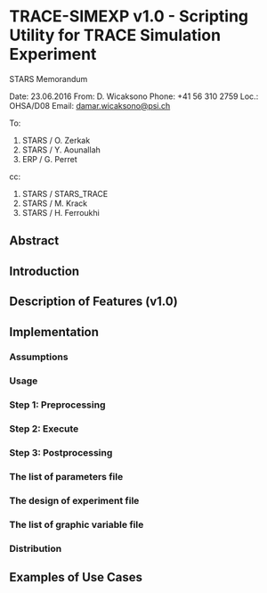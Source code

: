 # TRACE-SIMEXP v1.0 - Scripting Utility for TRACE Simulation Experiment

STARS Memorandum

Date: 23.06.2016
From: D. Wicaksono
Phone: +41 56 310 2759
Loc.: OHSA/D08
Email: damar.wicaksono@psi.ch

To: 
 1. STARS / O. Zerkak
 2. STARS / Y. Aounallah
 3. ERP / G. Perret

cc:
 1. STARS / STARS_TRACE
 2. STARS / M. Krack
 3. STARS / H. Ferroukhi 

## Abstract

<!--TODO Complete the abstract--> 

## Introduction

<!--TODO Give short background, emphasize on the current version and its use cases--> 

## Description of Features (v1.0)

<!--TODO Give short listing of features that have been implemented so far --> 

## Implementation

<!--TODO Some notes on implementation--> 

### Assumptions

<!--TODO Carefully mention/list the assumptions used--> 

### Usage

<!--TODO General usage of the utility--> 

### Step 1: Preprocessing

<!--TODO What does the prepro phase do?--> 

### Step 2: Execute

<!--TODO What does the exec phase do?--> 

### Step 3: Postprocessing

<!--TODO What does the postpro phase do?--> 

### The list of parameters file

<!--TODO Carefully describe the syntax of `paramlist` file--> 

### The design of experiment file

<!--TODO Carefully describe the syntax of design of experiment file--> 

### The list of graphic variable file

<!--TODO Carefully describe the syntax of list of graphic variable--> 

### Distribution 

<!--TODO How the utility being distributed within STARS--> 

## Examples of Use Cases

<!--TODO Some example of use cases-->
